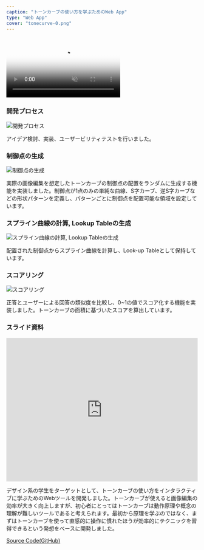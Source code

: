 ```yaml
---
caption: "トーンカーブの使い方を学ぶためのWeb App"
type: "Web App"
cover: "tonecurve-0.png"
---
```


### 
<video autoplay loop muted playsinline poster="/images/posters/tonecurve.png">
  <source src="/movies/tonecurve.mp4" type="video/mp4">
</video>

### 開発プロセス
<img src="/images/tonecurve-1.png" alt="開発プロセス">

アイデア検討、実装、ユーザービリティテストを行いました。

### 制御点の生成
<img src="/images/tonecurve-2.png" alt="制御点の生成">

実際の画像編集を想定したトーンカーブの制御点の配置をランダムに生成する機能を実装しました。制御点が1点のみの単純な曲線、S字カーブ、逆S字カーブなどの形状パターンを定義し、パターンごとに制御点を配置可能な領域を設定しています。

### スプライン曲線の計算, Lookup Tableの生成
<img src="/images/tonecurve-3.png" alt="スプライン曲線の計算, Lookup Tableの生成">

配置された制御点からスプライン曲線を計算し、Look-up Tableとして保持しています。

### スコアリング
<img src="/images/tonecurve-4.png" alt="スコアリング">

正答とユーザーによる回答の類似度を比較し、0~1の値でスコア化する機能を実装しました。トーンカーブの面積に基づいたスコアを算出しています。

<div class="iframe-margin"></div>

### スライド資料
<div style="left: 0; width: 100%; height: 0; position: relative; padding-bottom: 74.9296%;"><iframe src="https://speakerdeck.com/player/461220a7e5b143ec891651afe31c17ce" style="top: 0; left: 0; width: 100%; height: 100%; position: absolute; border: 0;" allowfullscreen scrolling="no" allow="encrypted-media;"></iframe></div>

デザイン系の学生をターゲットとして、トーンカーブの使い方をインタラクティブに学ぶためのWebツールを開発しました。トーンカーブが使えると画像編集の効率が大きく向上しますが、初心者にとってはトーンカーブは動作原理や概念の理解が難しいツールであると考えられます。最初から原理を学ぶのではなく、まずはトーンカーブを使って直感的に操作に慣れたほうが効率的にテクニックを習得できるという発想をベースに開発しました。

<!-- <p>
  <a href="https://tonecurve.netlify.app" target="_blank" rel="noopener noreferrer" >Tone Curve Tool（PCのみで動作します）</a>
</p> -->

<p>
  <a href="https://github.com/ReoHokazono/tonecurve" target="_blank" rel="noopener noreferrer" >Source Code(GitHub)</a>
</p>